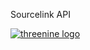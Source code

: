 Sourcelink API


[![threenine logo](http://static.threenine.co.uk/img/github_footer.png)](https://threenine.co.uk/)
